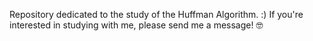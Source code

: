 Repository dedicated to the study of the Huffman Algorithm. :) If you're interested in studying with me, please send me a message! 🤓
